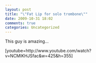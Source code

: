 ```yaml
---
layout: post
title: "\"Fat Lip for solo trombone\""
date: 2009-10-31 18:02
comments: true
categories: Uncategorized
---
```

<p>This guy is amazing...</p>
[youtube=http://www.youtube.com/watch?v=NCMIKHJSfac&w=425&h=355]

